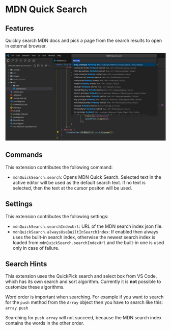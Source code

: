 # MDN Quick Search

## Features

Quickly search MDN docs and pick a page from the search results to open in external browser.

![Screenshot](https://raw.githubusercontent.com/th7as/mdn-quick-search/main/images/demo.png)

## Commands

This extension contributes the following command:

* `mdnQuickSearch.search`: Opens MDN Quick Search. Selected text in the active editor will be used as the default search text.
    If no text is selected, then the text at the cursor positon will be used.

## Settings

This extension contributes the following settings:

* `mdnQuickSearch.searchIndexUrl`: URL of the MDN search index json file.
* `mdnQuickSearch.alwaysUseBuiltInSearchIndex`: If enabled then always uses the built-in search index,
    otherwise the newest search index is loaded from `mdnQuickSearch.searchIndexUrl` and the built-in one is used only in case of failure.

## Search Hints

This extension uses the QuickPick search and select box from VS Code, which has its own search and sort algorithm.
Currently it is **not** possible to customize these algorithms.

Word order is important when searching.
For example if you want to search for the `push` method from the `Array` object then you have to search like this: `array push`

Searching for `push array` will not succeed, because the MDN search index contains the words in the other order.
